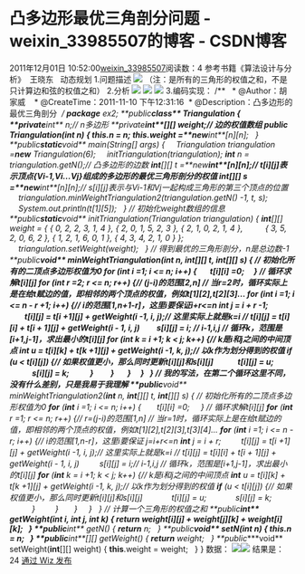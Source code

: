 # 凸多边形最优三角剖分问题 - weixin_33985507的博客 - CSDN博客
2011年12月01日 10:52:00[weixin_33985507](https://me.csdn.net/weixin_33985507)阅读数：4
参考书籍《算法设计与分析》  王晓东   动态规划
1.问题描述
![](https://images.cnblogs.com/cnblogs_com/yinger/201112/201112011052402147.png)
（注：是所有的三角形的权值之和，不是只计算边和弦的权值之和）
2.分析
![](https://images.cnblogs.com/cnblogs_com/yinger/201112/20111201105243148.png)
![](https://images.cnblogs.com/cnblogs_com/yinger/201112/201112011052475325.png)
![](https://images.cnblogs.com/cnblogs_com/yinger/201112/20111201105249600.png)
3.编码实现：
/** 
 * @Author：胡家威  
 * @CreateTime：2011-11-10 下午12:31:16
 * @Description：凸多边形的最优三角剖分
 */
**package** ex2;
**public****class** Triangulation {
**private****int** n;// n多边形
**private****int**[][] weight;// 边的权值数组
**public** Triangulation(**int** n) {
**this**.n = n;
**this**.weight =**new****int**[n][n];
  }
**public****static****void** main(String[] args) {
    Triangulation triangulation =**new** Triangulation(6);
    initTriangulation(triangulation);
**int** n = triangulation.getN();// 凸多边形的边数
**int**[][] t =**new****int**[n][n];// t[i][j]表示顶点{Vi-1,Vi...Vj}组成的多边形的最优三角形剖分的权值
**int**[][] s =**new****int**[n][n];// s[i][j]表示与Vi-1和Vj一起构成三角形的第三个顶点的位置
    triangulation.minWeightTriangulation2(triangulation.getN() -1, t, s);
    System.out.println(t[1][5]);
  }
// 初始化weight数组的信息
**public****static****void** initTriangulation(Triangulation triangulation) {
**int**[][] weight = { { 0, 2, 2, 3, 1, 4 }, { 2, 0, 1, 5, 2, 3 }, { 2, 1, 0, 2, 1, 4 }, 
        { 3, 5, 2, 0, 6, 2 }, { 1, 2, 1, 6, 0, 1 }, { 4, 3, 4, 2, 1, 0 } };
    triangulation.setWeight(weight);
  }
// 得到最优的三角形剖分，n是总边数-1
**public****void** minWeightTriangulation(**int** n, **int**[][] t, **int**[][] s) {
// 初始化所有的二顶点多边形权值为0
**for** (**int** i =1; i <= n; i++) {
      t[i][i] =0;
    }
// 循环求解t[i][j]
**for** (**int** r =2; r <= n; r++) {// (j-i)的范围[2,n]
// 当r=2时，循环实际上是在给t赋边的值，即相邻的两个顶点的权值，例如t[1][2],t[2][3]...
**for** (**int** i =1; i <= n - r +1; i++) {// i的范围[1,n+1-r]，这里i要保证i+r<=n
**int** j = i + r -1;
        t[i][j] = t[i +1][j] + getWeight(i -1, i, j);// 这里实际上就是k=i
// t[i][j] = t[i][i] + t[i + 1][j] + getWeight(i - 1, i, j)
        s[i][j] = i;
// i-1,i,j
// 循环k，范围是[i+1,j-1]，求出最小的t[i][j]
**for** (**int** k = i +1; k < j; k++) {// k是i和j之间的中间顶点
**int** u = t[i][k] + t[k +1][j] + getWeight(i -1, k, j);// 以k作为划分得到的权值
**if** (u < t[i][j]) {// 如果权值更小，那么同时更新t[i][j]和s[i][j]
            t[i][j] = u;
            s[i][j] = k;
          }
        }
      }
    }
  }
// 我的写法，在第二个循环这里不同，没有什么差别，只是我易于我理解
**public****void** minWeightTriangulation2(**int** n, **int**[][] t, **int**[][] s) {
// 初始化所有的二顶点多边形权值为0
**for** (**int** i =1; i <= n; i++) {
      t[i][i] =0;
    }
// 循环求解t[i][j]
**for** (**int** r =1; r <= n; r++) {// r=(j-i)的范围[1,n]
// 当r=1时，循环实际上是在给t赋边的值，即相邻的两个顶点的权值，例如t[1][2],t[2][3],t[3][4]...
**for** (**int** i =1; i <= n - r; i++) {// i的范围[1,n-r]，这里i要保证 j=i+r<=n
**int** j = i + r;
        t[i][j] = t[i +1][j] + getWeight(i -1, i, j);// 这里实际上就是k=i
// t[i][j] = t[i][i] + t[i + 1][j] + getWeight(i - 1, i, j)
        s[i][j] = i;// i-1,i,j
// 循环k，范围是[i+1,j-1]，求出最小的t[i][j]
**for** (**int** k = i +1; k < j; k++) {// k是i和j之间的中间顶点
**int** u = t[i][k] + t[k +1][j] + getWeight(i -1, k, j);// 以k作为划分得到的权值
**if** (u < t[i][j]) {// 如果权值更小，那么同时更新t[i][j]和s[i][j]
            t[i][j] = u;
            s[i][j] = k;
          }
        }
      }
    }
  }
// 计算一个三角形的权值之和
**public****int** getWeight(**int** i, **int** j, **int** k) {
**return** weight[i][j] + weight[j][k] + weight[i][k];
  }
**public****int** getN() {
**return** n;
  }
**public****void** setN(**int** n) {
**this**.n = n;
  }
**public****int**[][] getWeight() {
**return** weight;
  }
**public****void** setWeight(**int**[][] weight) {
**this**.weight = weight;
  }
}
数据：
![](https://images.cnblogs.com/cnblogs_com/yinger/201112/201112011052523401.png)![](https://images.cnblogs.com/cnblogs_com/yinger/201112/201112011052521383.png)
结果是： 24
[通过 Wiz 发布](http://www.wiz.cn/)
